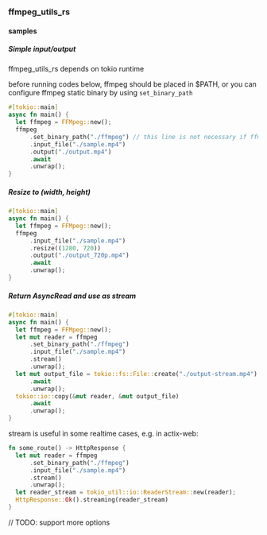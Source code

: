 ### ffmpeg_utils_rs

#### samples

##### Simple input/output

ffmpeg_utils_rs depends on tokio runtime

before running codes below, ffmpeg should be placed in $PATH,
or you can configure ffmpeg static binary by using `set_binary_path`

```rust
#[tokio::main]
async fn main() {
  let ffmpeg = FFMpeg::new();
  ffmpeg
      .set_binary_path("./ffmpeg") // this line is not necessary if ffmpeg can be invoked globally
      .input_file("./sample.mp4")
      .output("./output.mp4")
      .await
      .unwrap();
}
```

##### Resize to (width, height)

```rust
#[tokio::main]
async fn main() {
  let ffmpeg = FFMpeg::new();
  ffmpeg
      .input_file("./sample.mp4")
      .resize((1280, 720))
      .output("./output_720p.mp4")
      .await
      .unwrap();
}
```

##### Return AsyncRead and use as stream

```rust
#[tokio::main]
async fn main() {
  let ffmpeg = FFMpeg::new();
  let mut reader = ffmpeg
      .set_binary_path("./ffmpeg")
      .input_file("./sample.mp4")
      .stream()
      .unwrap();
  let mut output_file = tokio::fs::File::create("./output-stream.mp4")
      .await
      .unwrap();
  tokio::io::copy(&mut reader, &mut output_file)
      .await
      .unwrap();
}
```

stream is useful in some realtime cases, e.g. in actix-web:

```rust
fn some_route() -> HttpResponse {
  let mut reader = ffmpeg
      .set_binary_path("./ffmpeg")
      .input_file("./sample.mp4")
      .stream()
      .unwrap();
  let reader_stream = tokio_util::io::ReaderStream::new(reader);
  HttpResponse::Ok().streaming(reader_stream)
}
```

// TODO: support more options
